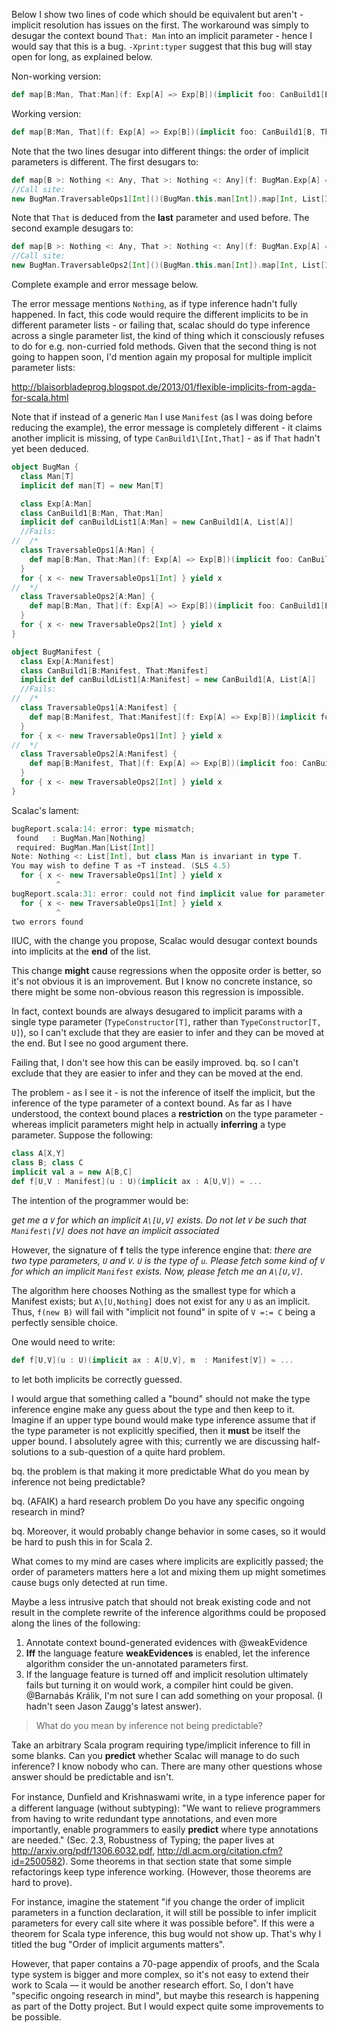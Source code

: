 Below I show two lines of code which should be equivalent but aren't - implicit resolution has issues on the first. The workaround was simply to desugar the context bound `That: Man` into an implicit parameter - hence I would say that this is a bug. `-Xprint:typer` suggest that this bug will stay open for long, as explained below.

Non-working version:
```scala
def map[B:Man, That:Man](f: Exp[A] => Exp[B])(implicit foo: CanBuild1[B, That]): Exp[That]
```
Working version:
```scala
def map[B:Man, That](f: Exp[A] => Exp[B])(implicit foo: CanBuild1[B, That], m: Man[That]): Exp[That]
```
Note that the two lines desugar into different things: the order of implicit parameters is different.
The first desugars to:
```scala
def map[B >: Nothing <: Any, That >: Nothing <: Any](f: BugMan.Exp[A] => BugMan.Exp[B])(implicit evidence$6: BugMan.Man[B], evidence$7: BugMan.Man[That], foo: BugMan.CanBuild1[B,That]): BugMan.Exp[That] = scala.sys.`package`.error("TraversableOps1.map")
//Call site:
new BugMan.TraversableOps1[Int]()(BugMan.this.man[Int]).map[Int, List[Int]](((x: BugMan.Exp[Int]) => x))(BugMan.this.man[Int], BugMan.this.man[Nothing], BugMan.this.canBuildList1[Int](BugMan.this.man[Int]));
```
Note that `That` is deduced from the **last** parameter and used before.
The second example desugars to:
```scala
def map[B >: Nothing <: Any, That >: Nothing <: Any](f: BugMan.Exp[A] => BugMan.Exp[B])(implicit evidence$9: BugMan.Man[B], foo: BugMan.CanBuild1[B,That], m: BugMan.Man[That]): BugMan.Exp[That] = scala.sys.`package`.error("TraversableOps1.map")
//Call site:
new BugMan.TraversableOps2[Int]()(BugMan.this.man[Int]).map[Int, List[Int]](((x: BugMan.Exp[Int]) => x))(BugMan.this.man[Int], BugMan.this.canBuildList1[Int](BugMan.this.man[Int]), BugMan.this.man[List[Int]])
```

Complete example and error message below.

The error message mentions `Nothing`, as if type inference hadn't fully happened. In fact, this code would require the different implicits to be in different parameter lists - or failing that, scalac should do type inference across a single parameter list, the kind of thing which it consciously refuses to do for e.g. non-curried fold methods. Given that the second thing is not going to happen soon, I'd mention again my proposal for multiple implicit parameter lists:

http://blaisorbladeprog.blogspot.de/2013/01/flexible-implicits-from-agda-for-scala.html

Note that if instead of a generic `Man` I use `Manifest` (as I was doing before reducing the example), the error message is completely different - it claims another implicit is missing, of type `CanBuild1\[Int,That]` - as if `That` hadn't yet been deduced.

```scala
object BugMan {
  class Man[T]
  implicit def man[T] = new Man[T]

  class Exp[A:Man]
  class CanBuild1[B:Man, That:Man]
  implicit def canBuildList1[A:Man] = new CanBuild1[A, List[A]]
  //Fails:
//  /*
  class TraversableOps1[A:Man] {
    def map[B:Man, That:Man](f: Exp[A] => Exp[B])(implicit foo: CanBuild1[B, That]): Exp[That] = sys error "TraversableOps1.map"
  }
  for { x <- new TraversableOps1[Int] } yield x
//  */
  class TraversableOps2[A:Man] {
    def map[B:Man, That](f: Exp[A] => Exp[B])(implicit foo: CanBuild1[B, That], m: Man[That]): Exp[That] = sys error "TraversableOps1.map"
  }
  for { x <- new TraversableOps2[Int] } yield x
}

object BugManifest {
  class Exp[A:Manifest]
  class CanBuild1[B:Manifest, That:Manifest]
  implicit def canBuildList1[A:Manifest] = new CanBuild1[A, List[A]]
  //Fails:
//  /*
  class TraversableOps1[A:Manifest] {
    def map[B:Manifest, That:Manifest](f: Exp[A] => Exp[B])(implicit foo: CanBuild1[B, That]): Exp[That] = sys error "TraversableOps1.map"
  }
  for { x <- new TraversableOps1[Int] } yield x
//  */
  class TraversableOps2[A:Manifest] {
    def map[B:Manifest, That](f: Exp[A] => Exp[B])(implicit foo: CanBuild1[B, That], m: Manifest[That]): Exp[That] = sys error "TraversableOps1.map"
  }
  for { x <- new TraversableOps2[Int] } yield x
}
```

Scalac's lament:
```scala
bugReport.scala:14: error: type mismatch;
 found   : BugMan.Man[Nothing]
 required: BugMan.Man[List[Int]]
Note: Nothing <: List[Int], but class Man is invariant in type T.
You may wish to define T as +T instead. (SLS 4.5)
  for { x <- new TraversableOps1[Int] } yield x
          ^
bugReport.scala:31: error: could not find implicit value for parameter foo: BugManifest.CanBuild1[Int,That]
  for { x <- new TraversableOps1[Int] } yield x
          ^
two errors found
```
IIUC, with the change you propose, Scalac would desugar context bounds into implicits at the **end** of the list.

This change **might** cause regressions when the opposite order is better, so it's not obvious it is an improvement. But I know no concrete instance, so there might be some non-obvious reason this regression is impossible.

In fact, context bounds are always desugared to implicit params with a single type parameter (`TypeConstructor[T]`, rather than `TypeConstructor[T, U]`), so I can't exclude that they are easier to infer and they can be moved at the end. But I see no good argument there.

Failing that, I don't see how this can be easily improved.
bq. so I can't exclude that they are easier to infer and they can be moved at the end.

The problem - as I see it - is not the inference of itself the implicit, but the inference of the type parameter of a context bound. As far as I have understood, the context bound places a **restriction** on the type parameter - whereas implicit parameters might help in actually **inferring** a type parameter. Suppose the following:

```scala
class A[X,Y]
class B; class C
implicit val a = new A[B,C]
def f[U,V : Manifest](u : U)(implicit ax : A[U,V]) = ...
```

The intention of the programmer would be:

*get me a `V` for which an implicit `A\[U,V]` exists. Do not let `V` be such that `Manifest\[V]` does not have an implicit associated*

However, the signature of **f** tells the type inference engine that:
*there are two type parameters, `U` and `V`. `U` is the type of `u`. Please fetch some kind of `V` for which an implicit `Manifest` exists. Now, please fetch me an `A\[U,V]`.*

The algorithm here chooses Nothing as the smallest type for which a Manifest exists; but `A\[U,Nothing]` does not exist for any `U` as an implicit. Thus, `f(new B)` will fail with "implicit not found" in spite of `V =:= C` being a perfectly sensible choice.

One would need to write:
```scala
def f[U,V](u : U)(implicit ax : A[U,V], m  : Manifest[V]) = ...
```

to let both implicits be correctly guessed.

I would argue that something called a "bound" should not make the type inference engine make any guess about the type and then keep to it. Imagine if an upper type bound would make type inference assume that if the type parameter is not explicitly specified, then it **must** be itself the upper bound.
I absolutely agree with this; currently we are discussing half-solutions to a sub-question of a quite hard problem. 

bq. the problem is that making it more predictable 
What do you mean by inference not being predictable? 

bq. (AFAIK) a hard research problem
Do you have any specific ongoing research in mind?

bq. Moreover, it would probably change behavior in some cases, so it would be hard to push this in for Scala 2.

What comes to my mind are cases where implicits are explicitly passed; the order of parameters matters here a lot and mixing them up might sometimes cause bugs only detected at run time. 

Maybe a less intrusive patch that should not break existing code and not result in the complete rewrite of the inference algorithms could be proposed along the lines of the following:
1. Annotate context bound-generated evidences with @weakEvidence
2. **Iff** the language feature **weakEvidences** is enabled, let the inference algorithm consider the un-annotated parameters first. 
3. If the language feature is turned off and implicit resolution ultimately fails but turning it on would work, a compiler hint could be given.
@Barnabás Králik, I'm not sure I can add something on your proposal. (I hadn't seen Jason Zaugg's latest answer).
> What do you mean by inference not being predictable?

Take an arbitrary Scala program requiring type/implicit inference to fill in some blanks. Can you **predict** whether Scalac will manage to do such inference? I know nobody who can. There are many other questions whose answer should be predictable and isn't.

For instance, Dunﬁeld and Krishnaswami write, in a type inference paper for a different language (without subtyping):
"We want to relieve programmers from having to write redundant type annotations, and even more importantly, enable programmers to easily **predict** where type annotations are needed." (Sec. 2.3, Robustness of Typing; the paper lives at http://arxiv.org/pdf/1306.6032.pdf, http://dl.acm.org/citation.cfm?id=2500582). Some theorems in that section state that some simple refactorings keep type inference working. (However, those theorems are hard to prove).

For instance, imagine the statement "if you change the order of implicit parameters in a function declaration, it will still be possible to infer implicit parameters for every call site where it was possible before". If this were a theorem for Scala type inference, this bug would not show up. That's why I titled the bug "Order of implicit arguments matters".

However, that paper contains a 70-page appendix of proofs, and the Scala type system is bigger and more complex, so it's not easy to extend their work to Scala — it would be another research effort. So, I don't have "specific ongoing research in mind", but maybe this research is happening as part of the Dotty project. But I would expect quite some improvements to be possible.
